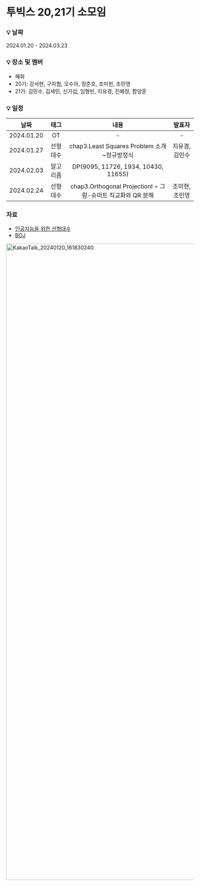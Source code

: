 # 투빅스 20,21기 소모임
### 💡 날짜
2024.01.20 - 2024.03.23
### 💡 장소 및 멤버
- 혜화   
- 20기: 강서현, 구자협, 오수아, 정준호, 조미현, 조민영
- 21기: 김민수, 김세민, 신기섭, 임형빈, 지유경, 진혜정, 함양훈
### 💡 일정
|날짜|태그|내용|발표자|
|:---:|:---:|:---:|:---:|
|2024.01.20|OT|-|-|
|2024.01.27|선형대수|chap3.Least Squares Problem 소개~정규방정식|지유경,김민수|
|2024.02.03|알고리즘|DP(9095, 11726,  1934, 10430, 11655)||
|2024.02.24|선형대수|chap3.Orthogonal ProjectionⅠ ~ 그람-슈미트 직교화와 QR 분해|조미현,조민영|
### 자료
- [인공지능을 위한 선형대수](https://www.boostcourse.org/ai251/joinLectures/195088?isDesc=false)  
- [BOJ](https://www.acmicpc.net/)  
<img width="1710" alt="KakaoTalk_20240120_161830240" src="https://github.com/chominyeong/tobigs_20-21_Hyehwa/assets/81460659/3900e42d-2044-44e2-8b3b-3520260580b6">

